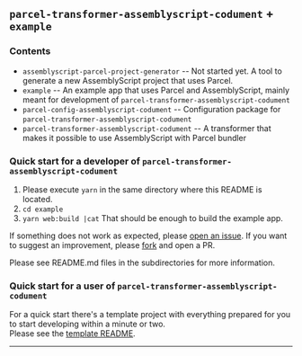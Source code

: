## `parcel-transformer-assemblyscript-codument` + `example` 

### Contents
- `assemblyscript-parcel-project-generator` -- Not started yet. A tool to generate a new AssemblyScript project that uses Parcel.  
- `example` -- An example app that uses Parcel and AssemblyScript, mainly meant for development of `parcel-transformer-assemblyscript-codument`
- `parcel-config-assemblyscript-codument` -- Configuration package for `parcel-transformer-assemblyscript-codument` 
- `parcel-transformer-assemblyscript-codument` -- A transformer that makes it possible to use AssemblyScript with Parcel bundler


### Quick start for a developer of `parcel-transformer-assemblyscript-codument`
1. Please execute `yarn` in the same directory where this README is located.
2. `cd example`
3. `yarn web:build |cat`
That should be enough to build the example app. 

If something does not work as expected, please [open an issue](https://github.com/dipdowel/parcel-transformer-assemblyscript-codument/issues). 
If you want to suggest an improvement, please [fork](https://github.com/dipdowel/parcel-transformer-assemblyscript-codument/) and open a PR.

Please see README.md files in the subdirectories for more information.

### Quick start for a user of `parcel-transformer-assemblyscript-codument`
For a quick start there's a template project with everything prepared for you to start developing within a minute or two.  
Please see the [template README](https://github.com/dipdowel/assemblyscript-parcel-template).
- - - - - - - -